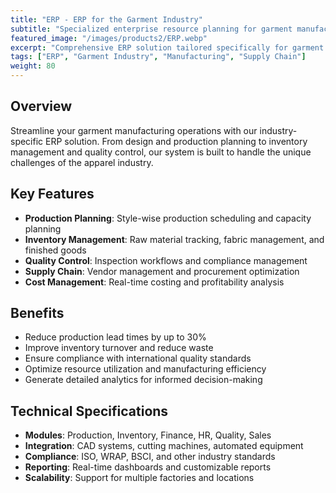 ```yaml
---
title: "ERP - ERP for the Garment Industry"
subtitle: "Specialized enterprise resource planning for garment manufacturing"
featured_image: "/images/products2/ERP.webp"
excerpt: "Comprehensive ERP solution tailored specifically for garment manufacturers, covering production planning to supply chain management."
tags: ["ERP", "Garment Industry", "Manufacturing", "Supply Chain"]
weight: 80
---
```


## Overview

Streamline your garment manufacturing operations with our industry-specific ERP solution. From design and production planning to inventory management and quality control, our system is built to handle the unique challenges of the apparel industry.

## Key Features

- **Production Planning**: Style-wise production scheduling and capacity planning
- **Inventory Management**: Raw material tracking, fabric management, and finished goods
- **Quality Control**: Inspection workflows and compliance management
- **Supply Chain**: Vendor management and procurement optimization
- **Cost Management**: Real-time costing and profitability analysis

## Benefits

- Reduce production lead times by up to 30%
- Improve inventory turnover and reduce waste
- Ensure compliance with international quality standards
- Optimize resource utilization and manufacturing efficiency
- Generate detailed analytics for informed decision-making

## Technical Specifications

- **Modules**: Production, Inventory, Finance, HR, Quality, Sales
- **Integration**: CAD systems, cutting machines, automated equipment
- **Compliance**: ISO, WRAP, BSCI, and other industry standards
- **Reporting**: Real-time dashboards and customizable reports
- **Scalability**: Support for multiple factories and locations